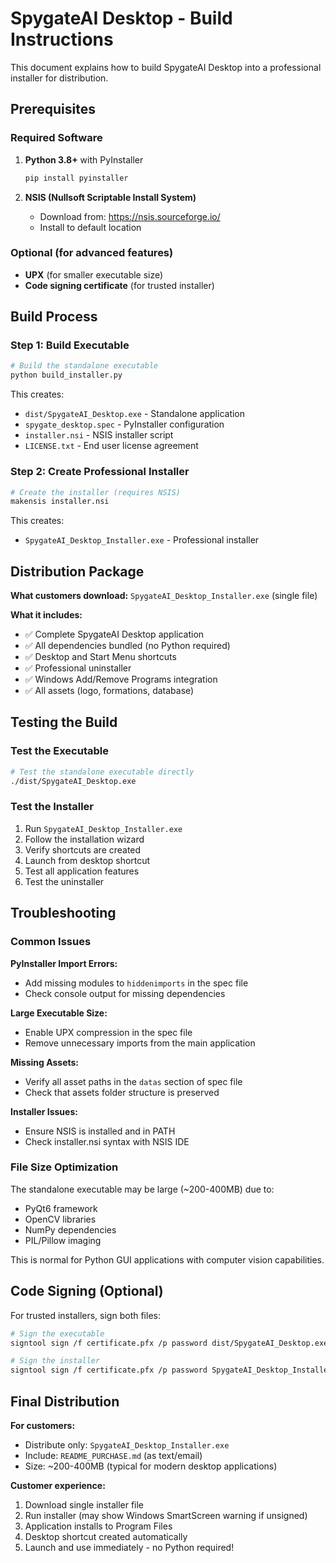 # SpygateAI Desktop - Build Instructions

This document explains how to build SpygateAI Desktop into a professional installer for distribution.

## Prerequisites

### Required Software

1. **Python 3.8+** with PyInstaller

   ```bash
   pip install pyinstaller
   ```

2. **NSIS (Nullsoft Scriptable Install System)**
   - Download from: https://nsis.sourceforge.io/
   - Install to default location

### Optional (for advanced features)

- **UPX** (for smaller executable size)
- **Code signing certificate** (for trusted installer)

## Build Process

### Step 1: Build Executable

```bash
# Build the standalone executable
python build_installer.py
```

This creates:

- `dist/SpygateAI_Desktop.exe` - Standalone application
- `spygate_desktop.spec` - PyInstaller configuration
- `installer.nsi` - NSIS installer script
- `LICENSE.txt` - End user license agreement

### Step 2: Create Professional Installer

```bash
# Create the installer (requires NSIS)
makensis installer.nsi
```

This creates:

- `SpygateAI_Desktop_Installer.exe` - Professional installer

## Distribution Package

**What customers download:** `SpygateAI_Desktop_Installer.exe` (single file)

**What it includes:**

- ✅ Complete SpygateAI Desktop application
- ✅ All dependencies bundled (no Python required)
- ✅ Desktop and Start Menu shortcuts
- ✅ Professional uninstaller
- ✅ Windows Add/Remove Programs integration
- ✅ All assets (logo, formations, database)

## Testing the Build

### Test the Executable

```bash
# Test the standalone executable directly
./dist/SpygateAI_Desktop.exe
```

### Test the Installer

1. Run `SpygateAI_Desktop_Installer.exe`
2. Follow the installation wizard
3. Verify shortcuts are created
4. Launch from desktop shortcut
5. Test all application features
6. Test the uninstaller

## Troubleshooting

### Common Issues

**PyInstaller Import Errors:**

- Add missing modules to `hiddenimports` in the spec file
- Check console output for missing dependencies

**Large Executable Size:**

- Enable UPX compression in the spec file
- Remove unnecessary imports from the main application

**Missing Assets:**

- Verify all asset paths in the `datas` section of spec file
- Check that assets folder structure is preserved

**Installer Issues:**

- Ensure NSIS is installed and in PATH
- Check installer.nsi syntax with NSIS IDE

### File Size Optimization

The standalone executable may be large (~200-400MB) due to:

- PyQt6 framework
- OpenCV libraries
- NumPy dependencies
- PIL/Pillow imaging

This is normal for Python GUI applications with computer vision capabilities.

## Code Signing (Optional)

For trusted installers, sign both files:

```bash
# Sign the executable
signtool sign /f certificate.pfx /p password dist/SpygateAI_Desktop.exe

# Sign the installer
signtool sign /f certificate.pfx /p password SpygateAI_Desktop_Installer.exe
```

## Final Distribution

**For customers:**

- Distribute only: `SpygateAI_Desktop_Installer.exe`
- Include: `README_PURCHASE.md` (as text/email)
- Size: ~200-400MB (typical for modern desktop applications)

**Customer experience:**

1. Download single installer file
2. Run installer (may show Windows SmartScreen warning if unsigned)
3. Application installs to Program Files
4. Desktop shortcut created automatically
5. Launch and use immediately - no Python required!
